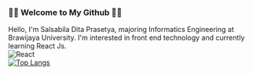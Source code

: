 ### 🧚‍♀️ Welcome to My Github 🧚‍♀️
Hello, I'm Salsabila Dita Prasetya, majoring Informatics Engineering at Brawijaya University. I'm interested in front end technology and currently learning React Js.
<br>
![React](https://img.shields.io/badge/React%20JS-302c34?style=for-the-badge&logo=React&logoColor=00d8ff)
<br>
[![Top Langs](https://github-readme-stats.vercel.app/api/top-langs/?username=avcna&layout=compact&theme=omni)](https://github.com/avcna/github-readme-stats)

<!--
**avcna/avcna** is a ✨ _special_ ✨ repository because its `README.md` (this file) appears on your GitHub profile.

Here are some ideas to get you started:

- 🔭 I’m currently working on ...
- 🌱 I’m currently learning ...
- 👯 I’m looking to collaborate on ...
- 🤔 I’m looking for help with ...
- 💬 Ask me about ...
- 📫 How to reach me: ...
- 😄 Pronouns: ...
- ⚡ Fun fact: ...
-->
